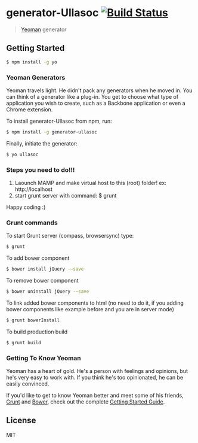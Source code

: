 # generator-Ullasoc [![Build Status](https://secure.travis-ci.org/cherijs/generator-ullasoc.png?branch=master)](https://travis-ci.org/cherijs/generator-ullasoc)

> [Yeoman](http://yeoman.io) generator


## Getting Started


```bash
$ npm install -g yo
```

### Yeoman Generators

Yeoman travels light. He didn't pack any generators when he moved in. You can think of a generator like a plug-in. You get to choose what type of application you wish to create, such as a Backbone application or even a Chrome extension.

To install generator-Ullasoc from npm, run:

```bash
$ npm install -g generator-ullasoc
```

Finally, initiate the generator:

```bash
$ yo ullasoc
```



### Steps you need to do!!!

1. Laounch MAMP and make virtual host to this (root) folder! ex: http://localhost
2. start grunt server with command: $ grunt

Happy coding :)


### Grunt commands

To start Grunt server (compass, browsersync) type:

```bash
$ grunt
```

To add bower component
```bash
$ bower install jQuery -—save
```

To remove bower component
```bash
$ bower uninstall jQuery -—save
```

To link added bower components to html (no need to do it, if you adding bower components like example before and you are in server mode)
```bash
$ grunt bowerInstall
```


 To build production build

```bash
$ grunt build
```


### Getting To Know Yeoman

Yeoman has a heart of gold. He's a person with feelings and opinions, but he's very easy to work with. If you think he's too opinionated, he can be easily convinced.

If you'd like to get to know Yeoman better and meet some of his friends, [Grunt](http://gruntjs.com) and [Bower](http://bower.io), check out the complete [Getting Started Guide](https://github.com/yeoman/yeoman/wiki/Getting-Started).


## License

MIT

